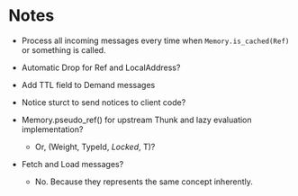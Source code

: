 # Notes

- Process all incoming messages every time when `Memory.is_cached(Ref)` or
  something is called.
- Automatic Drop for Ref and LocalAddress?
- Add TTL field to Demand messages
- Notice sturct to send notices to client code?
- Memory.pseudo\_ref() for upstream Thunk and lazy evaluation implementation?
  - Or, (Weight, TypeId, *Locked*, T)?

- Fetch and Load messages?
  - No. Because they represents the same concept inherently.
